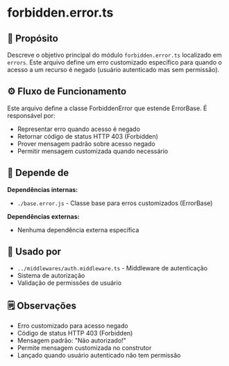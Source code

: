 # forbidden.error.ts

## 📘 Propósito
Descreve o objetivo principal do módulo `forbidden.error.ts` localizado em `errors`. Este arquivo define um erro customizado específico para quando o acesso a um recurso é negado (usuário autenticado mas sem permissão).

## ⚙️ Fluxo de Funcionamento
Este arquivo define a classe ForbiddenError que estende ErrorBase. É responsável por:
- Representar erro quando acesso é negado
- Retornar código de status HTTP 403 (Forbidden)
- Prover mensagem padrão sobre acesso negado
- Permitir mensagem customizada quando necessário

## 🔗 Depende de
**Dependências internas:**
- `./base.error.js` - Classe base para erros customizados (ErrorBase)

**Dependências externas:**
- Nenhuma dependência externa específica

## 🧩 Usado por
- `../middlewares/auth.middleware.ts` - Middleware de autenticação
- Sistema de autorização
- Validação de permissões de usuário

## 🗒️ Observações
- Erro customizado para acesso negado
- Código de status HTTP 403 (Forbidden)
- Mensagem padrão: "Não autorizado!"
- Permite mensagem customizada no construtor
- Lançado quando usuário autenticado não tem permissão
